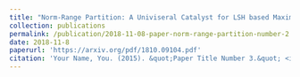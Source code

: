 ```yaml
---
title: "Norm-Range Partition: A Univiseral Catalyst for LSH based Maximum Inner Product Search (MIPS)"
collection: publications
permalink: /publication/2018-11-08-paper-norm-range-partition-number-2
date: 2018-11-8
paperurl: 'https://arxiv.org/pdf/1810.09104.pdf'
citation: 'Your Name, You. (2015). &quot;Paper Title Number 3.&quot; <i>CoRR</i>. 1(3).'
---
```



